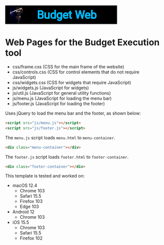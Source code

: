 ![](https://github.com/KarmaScripter/BudgetWeb/blob/main/img/BudgetWeb.png)
# Web Pages for the Budget Execution tool

- css/frame.css (CSS for the main frame of the website)
- css/controls.css (CSS for control elements that do not require JavaScript)
- css/widgets.css (CSS for widgets that require JavaScript)
- js/widgets.js (JavaScript for widgets)
- js/util.js (JavaScript for general utility functions)
- js/menu.js (JavaScript for loading the menu bar)
- js/footer.js (JavaScript for loading the footer)

Uses jQuery to load the menu bar and the footer, as shown below:
```html
<script src="js/menu.js"></script>
<script src="js/footer.js"></script>
```
The `menu.js` script loads `menu.html` to `menu-container`.
```html
<div class="menu-container"></div>
```
The `footer.js` script loads `footer.html` to `footer-container`.
```html
<div class="footer-container"></div>
```

This template is tested and worked on:
- macOS 12.4
  - Chrome 103
  - Safari 15.5
  - Firefox 103
  - Edge 103
- Android 12
  - Chrome 103
- iOS 15.5
  - Chrome 103
  - Safari 15.5
  - Firefox 102

